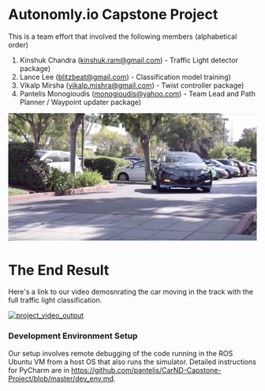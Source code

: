 # Autonomly.io Capstone Project

This is a team effort that involved the following members (alphabetical order)

1. Kinshuk Chandra (kinshuk.ram@gmail.com) - Traffic Light detector package)
2. Lance Lee (blitzbeat@gmail.com) - Classification model training) 
3. Vikalp Mirsha (vikalp.mishra@gmail.com) - Twist controller package)
4. Pantelis Monogioudis (monogioudis@yahoo.com) - Team Lead and Path Planner / Waypoint updater package)


[carla]: ./imgs/carla.png "Carla Self-Driving Car"

![carla]

# The End Result
Here's a  link to our video demosnrating the car moving in the track with the full traffic 
light classification. 

[![project_video_output](https://img.youtube.com/vi/gY50B3Xd5Ls/0.jpg)](https://youtu.be/gY50B3Xd5Ls)

### Development Environment Setup

Our setup involves remote debugging of the code running in the ROS Ubuntu VM from a host OS that also runs the simulator.
Detailed instructions for PyCharm are in https://github.com/pantelis/CarND-Capstone-Project/blob/master/dev_env.md. 
